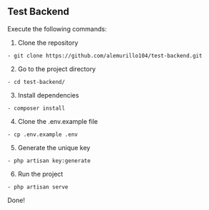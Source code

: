 ## Test Backend
Execute the following commands:

1. Clone the repository 
```
- git clone https://github.com/alemurillo104/test-backend.git
```
2. Go to the project directory
```
- cd test-backend/
```
3. Install dependencies
```
- composer install
```
4. Clone the .env.example file 
```
- cp .env.example .env
```
5. Generate the unique key
```
- php artisan key:generate
```
6. Run the project
```
- php artisan serve
```
Done!
